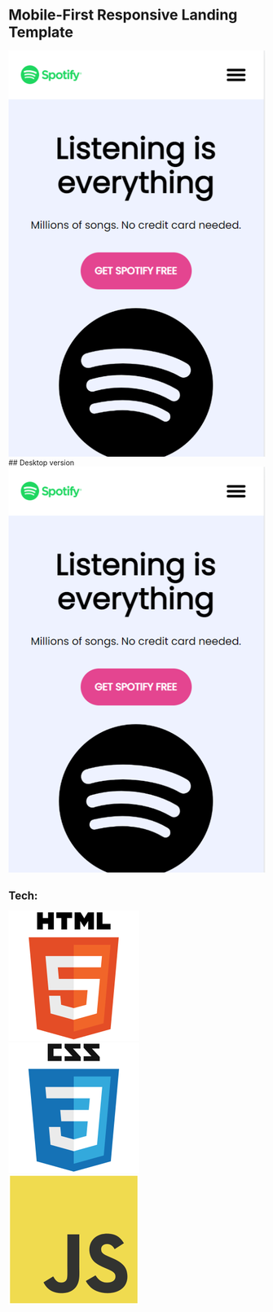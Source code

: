 # Mobile-First Responsive Landing Template

<img src='./static/images/readmeMobile.png'>
## Desktop version
<img src='./static/images/readmeMobile.png'>

## Tech:
<img src="https://raw.githubusercontent.com/devicons/devicon/master/icons/html5/html5-original-wordmark.svg" alt='html icon'>
<img src='https://raw.githubusercontent.com/devicons/devicon/master/icons/css3/css3-original-wordmark.svg' alt='css icon'>
<img src="https://raw.githubusercontent.com/devicons/devicon/master/icons/javascript/javascript-original.svg" alt='js icon'>
